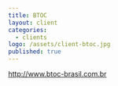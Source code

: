 ```yaml
---
title: BTOC
layout: client
categories: 
  - clients
logo: /assets/client-btoc.jpg
published: true
---
```


http://www.btoc-brasil.com.br
